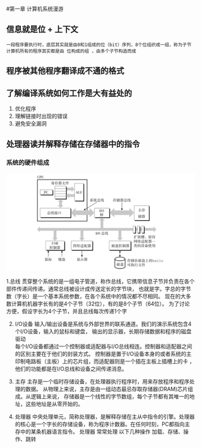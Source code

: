 #第一章 计算机系统漫游

## 信息就是位 + 上下文
    一段程序要执行时，底层其实就是由0和1组成的位（bit）序列，8个位组织成一组，称为子节
    计算机所有的程序其实都是由 位构成的组 ，由多个子节构造而成
    
## 程序被其他程序翻译成不通的格式
    
## 了解编译系统如何工作是大有益处的
1. 优化程序
2. 理解链接时出现的错误
3. 避免安全漏洞

## 处理器读并解释存储在存储器中的指令

### 系统的硬件组成
![一个典型的系统硬件组成](image/一个典型的系统硬件组成.jpg)

1.总线
    贯穿整个系统的是一组电子管道，称作总线，它携带信息子节并负责在各个部件传递间传递。通常总线被设计成传送定长的字节块，
    也就是字。字总的字节数（字长）是一个基本系统参数，在各个系统中的情况都不尽相同。
    现在的大多数计算机机器字长有的是4个子节（32位），有的是8个子节（64位）。
    为了讨论方便，假设字长为4个子节，并且总线每次传递1个字
    
2. I/O设备
    输入/输出设备是系统与外部世界的联系通道。我们的演示系统包含4个I/O设备，输入的鼠标和键盘，
    输出的显示器，长期存储数据和程序的磁盘驱动  
    每个I/O设备都通过一个控制器或适配器与I/O总线相连。控制器和适配器之间的区别主要在于他们的封装方式。
    控制器是置于I/O设备本身的或者系统的主印制电路板（主板）上的芯片组，而适配器则是一个插在主板上插槽上的卡
    ，他们的功能都是在I/O总线和设备之间传递消息。

3. 主存
    主存是一个临时存储设备，在处理器执行程序时，用来存放程序和程序处理的数据。
    从物理上来说，主存是由一组动态最忌存取存储器(DRAM)芯片组成。从逻辑上来说，
    存储器是一个线性的字节数组，每个子节都有其唯一的地址，这些地址是从零开始的。
    
4. 处理器
    中央处理单元，简称处理器，是解释存储在主从中指令的引擎。处理器的核心是一个字长的存储设备，称为程序计数器。在任何时刻，PC都指向主存中的某条机器语言指令。
    处理器 常常处理 以下几种操作 加载、存储、操作、跳转

